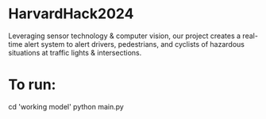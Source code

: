 # HarvardHack2024
Leveraging sensor technology & computer vision, our project creates a real-time alert system to  alert drivers, pedestrians, and cyclists of hazardous situations at traffic lights & intersections.

# To run:
cd 'working model'
python main.py
